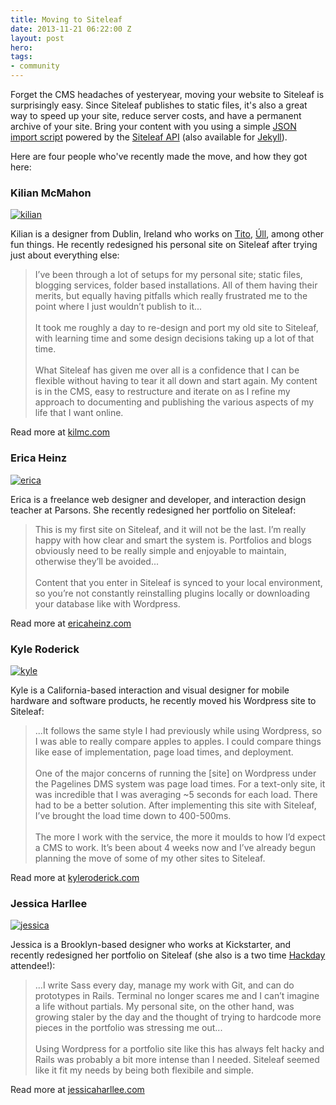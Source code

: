 ```yaml
---
title: Moving to Siteleaf
date: 2013-11-21 06:22:00 Z
layout: post
hero: 
tags:
- community
---
```


Forget the CMS headaches of yesteryear, moving your website to Siteleaf is surprisingly easy. Since Siteleaf publishes to static files, it's also a great way to speed up your site, reduce server costs, and have a permanent archive of your site. Bring your content with you using a simple [JSON import script](https://gist.github.com/sskylar/5824224) powered by the [Siteleaf API](https://github.com/siteleaf/siteleaf-api) (also available for [Jekyll](https://gist.github.com/sskylar/5834451)).

Here are four people who've recently made the move, and how they got here:


### Kilian McMahon

[![kilian](/uploads/killian.jpg)](http://kilmc.com)




Kilian is a designer from Dublin, Ireland who works on <a href="http://tito.io">Tito</a>, <a href="http://ull.ie">Úll</a>, among other fun things. He recently redesigned his personal site on Siteleaf after trying just about everything else:

> I’ve been through a lot of setups for my personal site; static files, blogging services, folder based installations. All of them having their merits, but equally having pitfalls which really frustrated me to the point where I just wouldn’t publish to it...<br><br>It took me roughly a day to re-design and port my old site to Siteleaf, with learning time and some design decisions taking up a lot of that time.<br><br>What Siteleaf has given me over all is a confidence that I can be flexible without having to tear it all down and start again. My content is in the CMS, easy to restructure and iterate on as I refine my approach to documenting and publishing the various aspects of my life that I want online.

Read more at [kilmc.com](http://kilmc.com/writing/site-redesign/)


### Erica Heinz

[![erica](/uploads/erica.jpg)](http://www.ericaheinz.com)

Erica is a freelance web designer and developer, and interaction design teacher at Parsons. She recently redesigned her portfolio on Siteleaf:

> This is my first site on Siteleaf, and it will not be the last. I’m really happy with how clear and smart the system is. Portfolios and blogs obviously need to be really simple and enjoyable to maintain, otherwise they’ll be avoided...<br><br>Content that you enter in Siteleaf is synced to your local environment, so you’re not constantly reinstalling plugins locally or downloading your database like with Wordpress.

Read more at [ericaheinz.com](http://www.ericaheinz.com/notes/new-site-new-work)


### Kyle Roderick

[![kyle](/uploads/kyle.jpg)](http://kyleroderick.com)

Kyle is a California-based interaction and visual designer for mobile hardware and software products, he recently moved his Wordpress site to Siteleaf:

> ...It follows the same style I had previously while using Wordpress, so I was able to really compare apples to apples. I could compare things like ease of implementation, page load times, and deployment.<br><br>One of the major concerns of running the [site] on Wordpress under the Pagelines DMS system was page load times. For a text-only site, it was incredible that I was averaging ~5 seconds for each load. There had to be a better solution. After implementing this site with Siteleaf, I’ve brought the load time down to 400-500ms.<br><br>The more I work with the service, the more it moulds to how I’d expect a CMS to work. It’s been about 4 weeks now and I’ve already begun planning the move of some of my other sites to Siteleaf.

Read more at [kyleroderick.com](http://kyleroderick.com/blog/the-move-to-siteleaf/)


### Jessica Harllee

[![jessica](/uploads/jessica.jpg)](http://jessicaharllee.com)

Jessica is a Brooklyn-based designer who works at Kickstarter, and recently redesigned her portfolio on Siteleaf (she also is a two time [Hackday](/blog/hackday) attendee!):

> ...I write Sass every day, manage my work with Git, and can do prototypes in Rails. Terminal no longer scares me and I can’t imagine a life without partials. My personal site, on the other hand, was growing staler by the day and the thought of trying to hardcode more pieces in the portfolio was stressing me out...<br><br>Using Wordpress for a portfolio site like this has always felt hacky and Rails was probably a bit more intense than I needed. Siteleaf seemed like it fit my needs by being both flexibile and simple.

Read more at [jessicaharllee.com](http://jessicaharllee.com/notes/a-redesign-with-siteleaf/)
